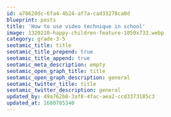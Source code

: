 ```yaml
---
id: a78620dc-6fa4-4b24-af7a-cad33278ca0d
blueprint: posts
title: 'How to use video technique in school'
image: 1320210-happy-children-feature-1050x733.webp
category: grade-3-5
seotamic_title: title
seotamic_title_prepend: true
seotamic_title_append: true
seotamic_meta_description: empty
seotamic_open_graph_title: title
seotamic_open_graph_description: general
seotamic_twitter_title: title
seotamic_twitter_description: general
updated_by: 49a762b8-3af8-4fac-aea2-ccd3373185c3
updated_at: 1680785340
---
```


